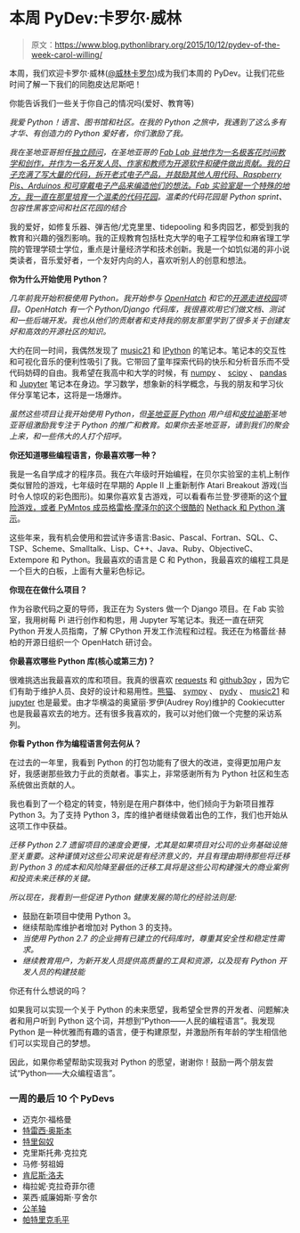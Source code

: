 # 本周 PyDev:卡罗尔·威林

> 原文：<https://www.blog.pythonlibrary.org/2015/10/12/pydev-of-the-week-carol-willing/>

本周，我们欢迎卡罗尔·威林([@威林卡罗尔](https://twitter.com/willingcarol))成为我们本周的 PyDev。让我们花些时间了解一下我们的同胞皮达尼斯吧！

你能告诉我们一些关于你自己的情况吗(爱好、教育等)

*我爱 Python！语言、图书馆和社区。在我的 Python 之旅中，我遇到了这么多有才华、有创造力的 Python 爱好者，你们激励了我。*

*我在圣地亚哥担任[独立顾问](https://willingconsulting.com/)，在圣地亚哥的 [Fab Lab 驻地作为一名极客花时间教学和创作，并作为一名开发人员、作家和教师为开源软件和硬件做出贡献。我的日子充满了写大量的代码，拆开老式电子产品，并鼓励其他人用代码、Raspberry Pis、Arduinos 和可穿戴电子产品来编造他们的想法。Fab 实验室是一个特殊的地方，我一直在那里培育一个](http://www.fablabsd.org/)[温柔的代码花园](http://gcodegarden.com/)。温柔的代码花园是 Python sprint、包容性黑客空间和社区花园的结合*

我的爱好，如修复乐器、弹吉他/尤克里里、tidepooling 和多肉园艺，都受到我的教育和兴趣的强烈影响。我的正规教育包括杜克大学的电子工程学位和麻省理工学院的管理学硕士学位，重点是计量经济学和技术创新。我是一个如饥似渴的非小说类读者，音乐爱好者，一个友好内向的人，喜欢听别人的创意和想法。

 **你为什么开始使用 Python？**

*几年前我开始积极使用 Python。我开始参与 [OpenHatch](https://openhatch.org/) 和它的[开源走进校园](http://campus.openhatch.org/)项目。OpenHatch 有一个 Python/Django 代码库，我很喜欢用它们做文档、测试和一些后端开发。我也从他们的贡献者和支持我的朋友那里学到了很多关于创建友好和高效的开源社区的知识。*

大约在同一时间，我偶然发现了 [music21](http://mit.edu/music21/) 和 [IPython](http://ipython.org/) 的笔记本。笔记本的交互性和可视化音乐的便利性吸引了我。它带回了童年探索代码的快乐和分析音乐而不受代码妨碍的自由。我希望在我高中和大学的时候，有 [numpy](http://www.numpy.org/) 、 [scipy](http://www.scipy.org/) 、 [pandas](http://pandas.pydata.org/) 和 [Jupyter](https://jupyter.org/) 笔记本在身边。学习数学，想象新的科学概念，与我的朋友和学习伙伴分享笔记本，这将是一场爆炸。

*虽然这些项目让我开始使用 Python，但[圣地亚哥 Python](http://pythonsd.org/) 用户组和[皮拉迪斯](http://www.pyladies.com/)圣地亚哥组激励我专注于 Python 的推广和教育。如果你去圣地亚哥，请到我们的聚会上来，和一些伟大的人打个招呼。*

 **你还知道哪些编程语言，你最喜欢哪一种？**

我是一名自学成才的程序员。我在六年级时开始编程，在贝尔实验室的主机上制作类似冒险的游戏，七年级时在早期的 Apple II 上重新制作 Atari Breakout 游戏(当时令人惊叹的彩色图形)。如果你喜欢复古游戏，可以看看布兰登·罗德斯的这个[冒险游戏，或者 PyMntos 成员格雷格·摩泽尔的这个很酷的](https://github.com/brandon-rhodes/python-adventure) [Nethack 和 Python 演示](https://docs.google.com/presentation/d/18Bg3SlMDof15tuO_KkOJCKCTD1FQRrWNEQyoysakT00/edit#slide=id.p)。

这些年来，我有机会使用和尝试许多语言:Basic、Pascal、Fortran、SQL、C、TSP、Scheme、Smalltalk、Lisp、C++、Java、Ruby、ObjectiveC、Extempore 和 Python。我最喜欢的语言是 C 和 Python，我最喜欢的编程工具是一个巨大的白板，上面有大量彩色标记。

 **你现在在做什么项目？**

作为谷歌代码之夏的导师，我正在为 Systers 做一个 Django 项目。在 Fab 实验室，我用树莓 Pi 进行创作和构思，用 Jupyter 写笔记本。我还一直在研究 Python 开发人员指南，了解 CPython 开发工作流程和过程。我还在为格蕾丝·赫柏的开源日组织一个 OpenHatch 研讨会。

 **你最喜欢哪些 Python 库(核心或第三方)？**

很难挑选出我最喜欢的库和项目。我真的很喜欢 [requests](http://www.python-requests.org/) 和 [github3py](https://github.com/sigmavirus24/github3.py) ，因为它们有助于维护人员、良好的设计和易用性。[熊猫](http://pandas.pydata.org/)、 [sympy](http://www.sympy.org/) 、 [pydy](http://www.pydy.org/) 、 [music21](http://mit.edu/music21/) 和 [jupyter](https://jupyter.org/) 也是最爱。由才华横溢的奥黛丽·罗伊(Audrey Roy)维护的 Cookiecutter 也是我最喜欢去的地方。还有很多我喜欢的，我可以对他们做一个完整的采访系列。

 **你看 Python 作为编程语言何去何从？**

在过去的一年里，我看到 Python 的打包功能有了很大的改进，变得更加用户友好，我感谢那些致力于此的贡献者。事实上，非常感谢所有为 Python 社区和生态系统做出贡献的人。

我也看到了一个稳定的转变，特别是在用户群体中，他们倾向于为新项目推荐 Python 3。为了支持 Python 3，库的维护者继续做着出色的工作，我们也开始从这项工作中获益。

*迁移 Python 2.7 遗留项目的速度会更慢，尤其是如果项目对公司的业务基础设施至关重要。这种谨慎对这些公司来说是有经济意义的，并且有理由期待那些将迁移到 Python 3 的成本和风险降至最低的迁移工具将是这些公司构建强大的商业案例和投资未来迁移的关键。*

*所以现在，我看到一些促进 Python 健康发展的简化的经验法则是:*

*   鼓励在新项目中使用 Python 3。
*   继续帮助库维护者增加对 Python 3 的支持。
*   *当使用 Python 2.7 的企业拥有已建立的代码库时，尊重其安全性和稳定性需求。*
*   *继续教育用户，为新开发人员提供高质量的工具和资源，以及现有 Python 开发人员的构建技能*

你还有什么想说的吗？

如果我可以实现一个关于 Python 的未来愿望，我希望全世界的开发者、问题解决者和用户听到 Python 这个词，并想到“Python——人民的编程语言”。我发现 Python 是一种优雅而有趣的语言，便于构建原型，并激励所有年龄的学生相信他们可以实现自己的梦想。

因此，如果你希望帮助实现我对 Python 的愿望，谢谢你！鼓励一两个朋友尝试“Python——大众编程语言”。

### 一周的最后 10 个 PyDevs

*   迈克尔·福格曼
*   [特雷西·奥斯本](https://www.blog.pythonlibrary.org/2015/09/28/pydev-of-the-week-tracy-osborn/)
*   [特里匈奴](https://www.blog.pythonlibrary.org/2015/09/21/pydev-of-the-week-trey-hunner/)
*   克里斯托弗·克拉克
*   马修·努祖姆
*   [肯尼斯·洛夫](https://www.blog.pythonlibrary.org/2015/08/31/pydev-of-the-week-kenneth-love/)
*   梅拉妮·克拉奇菲尔德
*   莱西·威廉姆斯·亨舍尔
*   [公羊轴](https://www.blog.pythonlibrary.org/2015/08/10/pydev-of-the-week-ram-rachum/)
*   [帕特里克毛平](https://www.blog.pythonlibrary.org/2015/08/03/pydev-of-the-week-patrick-maupin/)